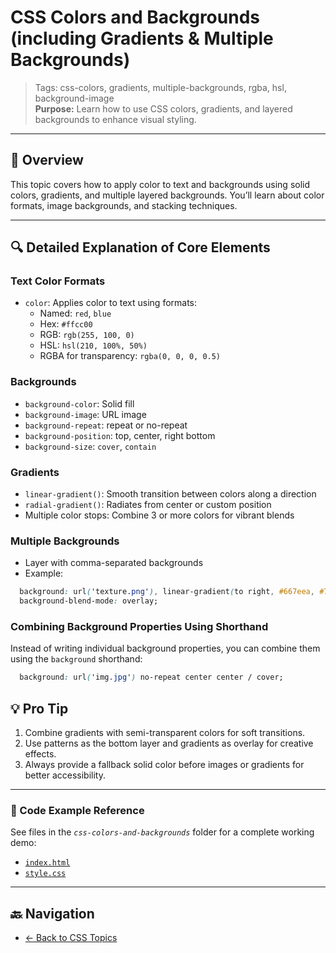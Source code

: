# CSS Colors and Backgrounds (including Gradients & Multiple Backgrounds)

> Tags: css-colors, gradients, multiple-backgrounds, rgba, hsl, background-image  
> **Purpose:** Learn how to use CSS colors, gradients, and layered backgrounds to enhance visual styling.

---

## 🌟 Overview

This topic covers how to apply color to text and backgrounds using solid colors, gradients, and multiple layered backgrounds. You’ll learn about color formats, image backgrounds, and stacking techniques.

---

## 🔍 Detailed Explanation of Core Elements

### Text Color Formats

- `color`: Applies color to text using formats:
  - Named: `red`, `blue`
  - Hex: `#ffcc00`
  - RGB: `rgb(255, 100, 0)`
  - HSL: `hsl(210, 100%, 50%)`
  - RGBA for transparency: `rgba(0, 0, 0, 0.5)`

### Backgrounds

- `background-color`: Solid fill
- `background-image`: URL image
- `background-repeat`: repeat or no-repeat
- `background-position`: top, center, right bottom
- `background-size`: `cover`, `contain`

### Gradients

- `linear-gradient()`: Smooth transition between colors along a direction
- `radial-gradient()`: Radiates from center or custom position
- Multiple color stops: Combine 3 or more colors for vibrant blends

### Multiple Backgrounds

- Layer with comma-separated backgrounds
- Example:

```css
  background: url('texture.png'), linear-gradient(to right, #667eea, #764ba2);
  background-blend-mode: overlay;
```

### Combining Background Properties Using Shorthand

Instead of writing individual background properties, you can combine them using the `background` shorthand:

```css
  background: url('img.jpg') no-repeat center center / cover;
```

## 💡 Pro Tip

1. Combine gradients with semi-transparent colors for soft transitions.
2. Use patterns as the bottom layer and gradients as overlay for creative effects.
3. Always provide a fallback solid color before images or gradients for better accessibility.

---

### 🧪 Code Example Reference

See files in the _`css-colors-and-backgrounds`_ folder for a complete working demo:

- [`index.html`](index.html)  
- [`style.css`](style.css)  

---

## 🔙 Navigation

- [← Back to CSS Topics](../README.md)
